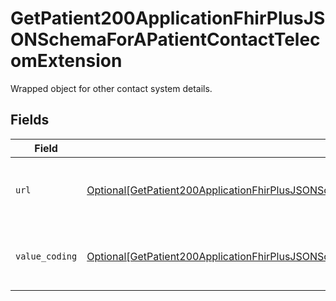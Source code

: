 # GetPatient200ApplicationFhirPlusJSONSchemaForAPatientContactTelecomExtension

Wrapped object for other contact system details.


## Fields

| Field                                                                                                                                                                                                                   | Type                                                                                                                                                                                                                    | Required                                                                                                                                                                                                                | Description                                                                                                                                                                                                             |
| ----------------------------------------------------------------------------------------------------------------------------------------------------------------------------------------------------------------------- | ----------------------------------------------------------------------------------------------------------------------------------------------------------------------------------------------------------------------- | ----------------------------------------------------------------------------------------------------------------------------------------------------------------------------------------------------------------------- | ----------------------------------------------------------------------------------------------------------------------------------------------------------------------------------------------------------------------- |
| `url`                                                                                                                                                                                                                   | [Optional[GetPatient200ApplicationFhirPlusJSONSchemaForAPatientContactTelecomExtensionURL]](../../models/operations/getpatient200applicationfhirplusjsonschemaforapatientcontacttelecomextensionurl.md)                 | :heavy_minus_sign:                                                                                                                                                                                                      | Definition of other contact system extension.                                                                                                                                                                           |
| `value_coding`                                                                                                                                                                                                          | [Optional[GetPatient200ApplicationFhirPlusJSONSchemaForAPatientContactTelecomExtensionValueCoding]](../../models/operations/getpatient200applicationfhirplusjsonschemaforapatientcontacttelecomextensionvaluecoding.md) | :heavy_minus_sign:                                                                                                                                                                                                      | URL of specification of other contact systems.                                                                                                                                                                          |